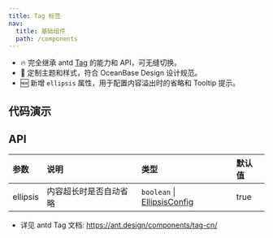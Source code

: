 ```yaml
---
title: Tag 标签
nav:
  title: 基础组件
  path: /components
---
```


- 🔥 完全继承 antd [Tag](https://ant.design/components/tag-cn/) 的能力和 API，可无缝切换。
- 💄 定制主题和样式，符合 OceanBase Design 设计规范。
- 🆕 新增 `ellipsis` 属性，用于配置内容溢出时的省略和 Tooltip 提示。

## 代码演示

<!-- prettier-ignore -->
<code src="./demo/basic.tsx" title="基本"></code>
<code src="./demo/ellipsis.tsx" title="内容超长自动省略"></code>
<code src="./demo/color.tsx" title="彩色标签" description="我们添加了多种预设色彩的标签样式，用作不同场景使用。如果预设值不能满足你的需求，可以设置为具体色值"></code>
<code src="./demo/status.tsx" title="预设状态的标签" description="预设五种状态颜色"></code>
<code src="./demo/checkable.tsx" title="可选择标签"></code>
<code src="./demo/icon.tsx" title="图标按钮"></code>
<code src="./demo/borderless.tsx" title="无边框模式"></code>

## API

| 参数 | 说明 | 类型 | 默认值 |
| :-- | :-- | :-- | :-- |
| ellipsis | 内容超长时是否自动省略 | `boolean` \| [EllipsisConfig](https://ant-design.antgroup.com/components/typography-cn#ellipsis) | true |

- 详见 antd Tag 文档: https://ant.design/components/tag-cn/
